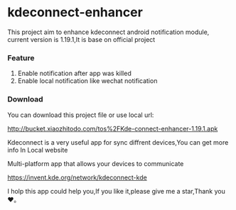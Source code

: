 # kdeconnect-enhancer
This project aim to enhance kdeconnect android  notification module, current version is  1.19.1,It is base on official project 

### Feature

1. Enable notification after app was killed
2. Enable local notification like wechat notification



### Download

You can download  this project file or use local url:

http://bucket.xiaozhitodo.com/tos%2FKde-connect-enhancer-1.19.1.apk



Kdeconnect is a very useful app for sync diffrent devices,You can get more info In Local website

Multi-platform app that allows your devices to communicate

https://invent.kde.org/network/kdeconnect-kde



I holp this app could help you,If you like it,please give me a star,Thank you❤️。
